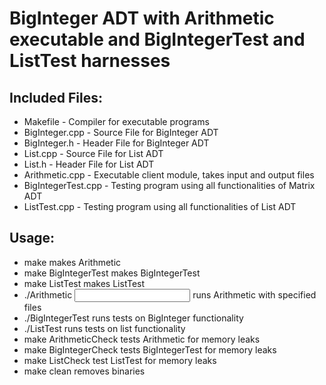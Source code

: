 # BigInteger ADT with Arithmetic executable and BigIntegerTest and ListTest harnesses

## Included Files:
- Makefile           - Compiler for executable programs
- BigInteger.cpp     - Source File for BigInteger ADT
- BigInteger.h       - Header File for BigInteger ADT
- List.cpp           - Source File for List ADT
- List.h             - Header File for List ADT
- Arithmetic.cpp     - Executable client module, takes input and output files
- BigIntegerTest.cpp - Testing program using all functionalities of Matrix ADT
- ListTest.cpp       - Testing program using all functionalities of List ADT

## Usage:
- make                     	        makes Arithmetic
- make BigIntegerTest			makes BigIntegerTest
- make ListTest                         makes ListTest
- ./Arithmetic <input> <output>	        runs Arithmetic with specified files
- ./BigIntegerTest   		        runs tests on BigInteger functionality
- ./ListTest                            runs tests on list functionality
- make ArithmeticCheck          	tests Arithmetic for memory leaks
- make BigIntegerCheck                  tests BigIntegerTest for memory leaks
- make ListCheck                        test ListTest for memory leaks 
- make clean                    	removes binaries
